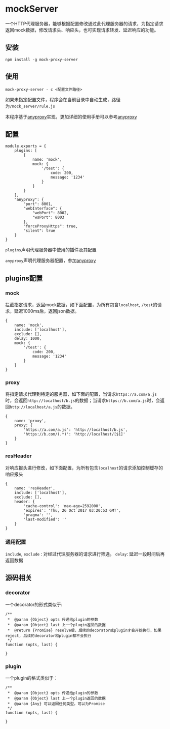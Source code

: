 # mockServer
一个HTTP代理服务器，能够根据配置修改通过此代理服务器的请求，为指定请求返回mock数据，修改请求头、响应头，也可实现请求转发、延迟响应的功能。

## 安装
```
npm install -g mock-proxy-server
```

## 使用

```
mock-proxy-server - c <配置文件路径>
```
如果未指定配置文件，程序会在当前目录中自动生成，路径为`/mock_server/rule.js`

本程序基于[anyproxy](http://anyproxy.io/)实现，更加详细的使用手册可以参考[anyproxy](http://anyproxy.io/)

## 配置

```
module.exports = {
    plugins: [
        {
            name: 'mock',
            mock: {
                '/test': {
                    code: 200,
                    message: '1234'
                }
            }
        }
    ],
    "anyproxy": {
        "port": 8001,
        "webInterface": {
            "webPort": 8002,
            "wsPort": 8003
        },
        "forceProxyHttps": true,
        "silent": true
    }
}
```
`plugins`声明代理服务器中使用的插件及其配置

`anyproxy`声明代理服务器配置，参加[anyproxy](http://anyproxy.io/cn.html#作为npm模块使用)

## plugins配置

### mock
拦截指定请求，返回mock数据，如下面配置，为所有包含`localhost`, `/test`的请求，延迟1000ms后，返回json数据。
```
{
    name: 'mock',
    include: ['localhost'],
    exclude: [],
    delay: 1000,
    mock: {
        '/test': {
            code: 200,
            message: '1234'
        }
    }
}
```

### proxy
将指定请求代理到特定的服务器，如下面的配置，当请求`https://a.com/a.js`时，会返回`http://localhost/b.js`的数据；当请求`https://b.com/a.js`时，会返回`http://localhost/a.js`的数据。
```
{
    name: 'proxy',
    proxy: {
        'https://a.com/a.js': 'http://localhost/b.js',
        'https://b.com/(.*)': 'http://localhost/[$1]'
    }
}
```
### resHeader
对响应报头进行修改，如下面配置，为所有包含`localhost`的请求添加控制缓存的响应报头
```
{
    name: 'resHeader',
    include: ['localhost'],
    exclude: [],
    header: {
        'cache-control': 'max-age=2592000',
        'expires': 'Thu, 26 Oct 2017 03:20:53 GMT',
        'pragma': '',
        'last-modified': ''
    }
}
```

### 通用配置
`include`, `exclude` : 对经过代理服务器的请求进行筛选。
`delay`: 延迟一段时间后再返回数据

## 源码相关
### decorator
一个decorator的形式类似于:
```
/**
 *  @param {Object} opts 传递给plugin的参数
 *  @param {Object} last 上一个plugin返回的数据
 *  @return {Promise} resolve后，后续的decorator或plugin才会开始执行，如果reject, 后续的decorator和plugin都不会执行
 */
function (opts, last) {
    
}
```

### plugin
一个plugin的格式类似于：
```
/**
 *  @param {Object} opts 传递给plugin的参数
 *  @param {Object} last 上一个plugin返回的数据
 *  @param {Any} 可以返回任何类型，可以为Promise
 */
function (opts, last) {

}
```